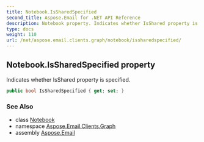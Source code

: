 ```yaml
---
title: Notebook.IsSharedSpecified
second_title: Aspose.Email for .NET API Reference
description: Notebook property. Indicates whether IsShared property is specified
type: docs
weight: 110
url: /net/aspose.email.clients.graph/notebook/issharedspecified/
---
```

## Notebook.IsSharedSpecified property

Indicates whether IsShared property is specified.

```csharp
public bool IsSharedSpecified { get; set; }
```

### See Also

* class [Notebook](../)
* namespace [Aspose.Email.Clients.Graph](../../notebook/)
* assembly [Aspose.Email](../../../)


